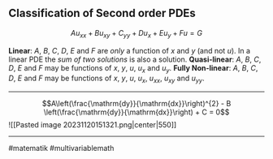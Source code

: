 ## Classification of Second order PDEs

$$Au_{xx} + Bu_{xy} + C_{yy} + Du_{x} + Eu_{y} + Fu = G$$

**Linear**: $A$, $B$, $C$, $D$, $E$ and $F$ are *only* a function of $x$ and $y$ (and not $u$).
In a linear PDE the *sum of two solutions* is also a solution.
**Quasi-linear**: $A$, $B$, $C$, $D$, $E$ and $F$ may be functions of $x$, $y$, $u$, $u_{x}$ and $u_{y}$.
**Fully Non-linear**: $A$, $B$, $C$, $D$, $E$ and $F$ may be functions of $x$, $y$, $u$, $u_{x}$, $u_{xx}$, $u_{xy}$ and $u_{yy}$.


---
$$A\left(\frac{\mathrm{dy}}{\mathrm{dx}}\right)^{2} - B \left(\frac{\mathrm{dy}}{\mathrm{dx}}\right) + C = 0$$
![[Pasted image 20231120151321.png|center|550]]


---
#matematik #multivariablemath